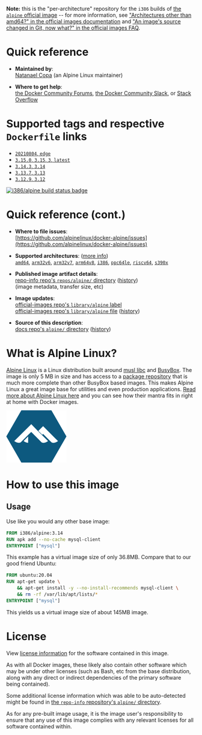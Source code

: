 <!--

********************************************************************************

WARNING:

    DO NOT EDIT "alpine/README.md"

    IT IS AUTO-GENERATED

    (from the other files in "alpine/" combined with a set of templates)

********************************************************************************

-->

**Note:** this is the "per-architecture" repository for the `i386` builds of [the `alpine` official image](https://hub.docker.com/_/alpine) -- for more information, see ["Architectures other than amd64?" in the official images documentation](https://github.com/docker-library/official-images#architectures-other-than-amd64) and ["An image's source changed in Git, now what?" in the official images FAQ](https://github.com/docker-library/faq#an-images-source-changed-in-git-now-what).

# Quick reference

-	**Maintained by**:  
	[Natanael Copa](https://github.com/alpinelinux/docker-alpine) (an Alpine Linux maintainer)

-	**Where to get help**:  
	[the Docker Community Forums](https://forums.docker.com/), [the Docker Community Slack](https://dockr.ly/slack), or [Stack Overflow](https://stackoverflow.com/search?tab=newest&q=docker)

# Supported tags and respective `Dockerfile` links

-	[`20210804`, `edge`](https://github.com/alpinelinux/docker-alpine/blob/a29a148442aa2d6d13d3d87b224d058ec951ad46/x86/Dockerfile)
-	[`3.15.0`, `3.15`, `3`, `latest`](https://github.com/alpinelinux/docker-alpine/blob/818c831891a18d2453ad6458011ea8cbff74d0e1/x86/Dockerfile)
-	[`3.14.3`, `3.14`](https://github.com/alpinelinux/docker-alpine/blob/b88b69a4da55c759a174176b9e8d1da8697fd709/x86/Dockerfile)
-	[`3.13.7`, `3.13`](https://github.com/alpinelinux/docker-alpine/blob/cdde2af5d054e84cb06f23bc99a1cf0827b25eff/x86/Dockerfile)
-	[`3.12.9`, `3.12`](https://github.com/alpinelinux/docker-alpine/blob/2793da4774fae12a67809b5956f6d70b02f99d79/x86/Dockerfile)

[![i386/alpine build status badge](https://img.shields.io/jenkins/s/https/doi-janky.infosiftr.net/job/multiarch/job/i386/job/alpine.svg?label=i386/alpine%20%20build%20job)](https://doi-janky.infosiftr.net/job/multiarch/job/i386/job/alpine/)

# Quick reference (cont.)

-	**Where to file issues**:  
	[https://github.com/alpinelinux/docker-alpine/issues](https://github.com/alpinelinux/docker-alpine/issues)

-	**Supported architectures**: ([more info](https://github.com/docker-library/official-images#architectures-other-than-amd64))  
	[`amd64`](https://hub.docker.com/r/amd64/alpine/), [`arm32v6`](https://hub.docker.com/r/arm32v6/alpine/), [`arm32v7`](https://hub.docker.com/r/arm32v7/alpine/), [`arm64v8`](https://hub.docker.com/r/arm64v8/alpine/), [`i386`](https://hub.docker.com/r/i386/alpine/), [`ppc64le`](https://hub.docker.com/r/ppc64le/alpine/), [`riscv64`](https://hub.docker.com/r/riscv64/alpine/), [`s390x`](https://hub.docker.com/r/s390x/alpine/)

-	**Published image artifact details**:  
	[repo-info repo's `repos/alpine/` directory](https://github.com/docker-library/repo-info/blob/master/repos/alpine) ([history](https://github.com/docker-library/repo-info/commits/master/repos/alpine))  
	(image metadata, transfer size, etc)

-	**Image updates**:  
	[official-images repo's `library/alpine` label](https://github.com/docker-library/official-images/issues?q=label%3Alibrary%2Falpine)  
	[official-images repo's `library/alpine` file](https://github.com/docker-library/official-images/blob/master/library/alpine) ([history](https://github.com/docker-library/official-images/commits/master/library/alpine))

-	**Source of this description**:  
	[docs repo's `alpine/` directory](https://github.com/docker-library/docs/tree/master/alpine) ([history](https://github.com/docker-library/docs/commits/master/alpine))

# What is Alpine Linux?

[Alpine Linux](https://alpinelinux.org/) is a Linux distribution built around [musl libc](https://www.musl-libc.org/) and [BusyBox](https://www.busybox.net/). The image is only 5 MB in size and has access to a [package repository](https://pkgs.alpinelinux.org/) that is much more complete than other BusyBox based images. This makes Alpine Linux a great image base for utilities and even production applications. [Read more about Alpine Linux here](https://alpinelinux.org/about/) and you can see how their mantra fits in right at home with Docker images.

![logo](https://raw.githubusercontent.com/docker-library/docs/781049d54b1bd9b26d7e8ad384a92f7e0dcb0894/alpine/logo.png)

# How to use this image

## Usage

Use like you would any other base image:

```dockerfile
FROM i386/alpine:3.14
RUN apk add --no-cache mysql-client
ENTRYPOINT ["mysql"]
```

This example has a virtual image size of only 36.8MB. Compare that to our good friend Ubuntu:

```dockerfile
FROM ubuntu:20.04
RUN apt-get update \
    && apt-get install -y --no-install-recommends mysql-client \
    && rm -rf /var/lib/apt/lists/*
ENTRYPOINT ["mysql"]
```

This yields us a virtual image size of about 145MB image.

# License

View [license information](https://pkgs.alpinelinux.org) for the software contained in this image.

As with all Docker images, these likely also contain other software which may be under other licenses (such as Bash, etc from the base distribution, along with any direct or indirect dependencies of the primary software being contained).

Some additional license information which was able to be auto-detected might be found in [the `repo-info` repository's `alpine/` directory](https://github.com/docker-library/repo-info/tree/master/repos/alpine).

As for any pre-built image usage, it is the image user's responsibility to ensure that any use of this image complies with any relevant licenses for all software contained within.
